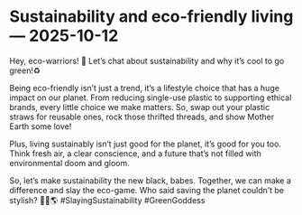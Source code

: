 # Sustainability and eco-friendly living — 2025-10-12

Hey, eco-warriors! 🌿 Let’s chat about sustainability and why it’s cool to go green!♻️

Being eco-friendly isn’t just a trend, it’s a lifestyle choice that has a huge impact on our planet. From reducing single-use plastic to supporting ethical brands, every little choice we make matters. So, swap out your plastic straws for reusable ones, rock those thrifted threads, and show Mother Earth some love!

Plus, living sustainably isn’t just good for the planet, it’s good for you too. Think fresh air, a clear conscience, and a future that’s not filled with environmental doom and gloom.

So, let’s make sustainability the new black, babes. Together, we can make a difference and slay the eco-game. Who said saving the planet couldn’t be stylish? 💁‍♀️🌎 #SlayingSustainability #GreenGoddess